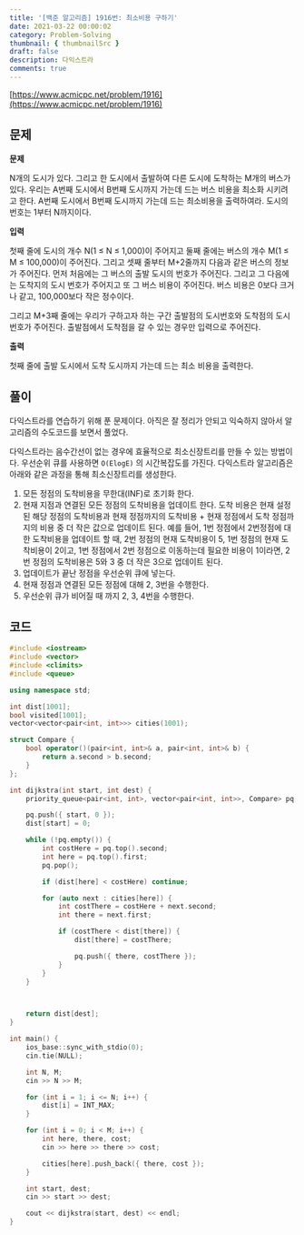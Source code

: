 ```yaml
---
title: '[백준 알고리즘] 1916번: 최소비용 구하기'
date: 2021-03-22 00:00:02
category: Problem-Solving
thumbnail: { thumbnailSrc }
draft: false
description: 다익스트라
comments: true
---
```


[https://www.acmicpc.net/problem/1916](https://www.acmicpc.net/problem/1916)

## 문제

**문제**<br>

N개의 도시가 있다. 그리고 한 도시에서 출발하여 다른 도시에 도착하는 M개의 버스가 있다. 우리는 A번째 도시에서 B번째 도시까지 가는데 드는 버스 비용을 최소화 시키려고 한다. A번째 도시에서 B번째 도시까지 가는데 드는 최소비용을 출력하여라. 도시의 번호는 1부터 N까지이다.

**입력**<br>

첫째 줄에 도시의 개수 N(1 ≤ N ≤ 1,000)이 주어지고 둘째 줄에는 버스의 개수 M(1 ≤ M ≤ 100,000)이 주어진다. 그리고 셋째 줄부터 M+2줄까지 다음과 같은 버스의 정보가 주어진다. 먼저 처음에는 그 버스의 출발 도시의 번호가 주어진다. 그리고 그 다음에는 도착지의 도시 번호가 주어지고 또 그 버스 비용이 주어진다. 버스 비용은 0보다 크거나 같고, 100,000보다 작은 정수이다.

그리고 M+3째 줄에는 우리가 구하고자 하는 구간 출발점의 도시번호와 도착점의 도시번호가 주어진다. 출발점에서 도착점을 갈 수 있는 경우만 입력으로 주어진다.

**출력**<br>

첫째 줄에 출발 도시에서 도착 도시까지 가는데 드는 최소 비용을 출력한다.

## 풀이

다익스트라를 연습하기 위해 푼 문제이다. 아직은 잘 정리가 안되고 익숙하지 않아서 알고리즘의 수도코드를 보면서 풀었다.

다익스트라는 음수간선이 없는 경우에 효율적으로 최소신장트리를 만들 수 있는 방법이다. 우선순위 큐를 사용하면 `O(ElogE)` 의 시간복잡도를 가진다. 다익스트라 알고리즘은 아래와 같은 과정을 통해 최소신장트리를 생성한다.

1. 모든 정점의 도착비용을 무한대(INF)로 초기화 한다.
2. 현재 지점과 연결된 모든 정점의 도착비용을 업데이트 한다. 도착 비용은 현재 설정된 해당 정점의 도착비용과 현재 정점까지의 도착비용 + 현재 정점에서 도착 정점까지의 비용 중 더 작은 값으로 업데이트 된다. 예를 들어, 1번 정점에서 2번정점에 대한 도착비용을 업데이트 할 때, 2번 정점의 현재 도착비용이 5, 1번 정점의 현재 도착비용이 2이고, 1번 정점에서 2번 정점으로 이동하는데 필요한 비용이 1이라면, 2번 정점의 도착비용은 5와 3 중 더 작은 3으로 업데이트 된다.
3. 업데이트가 끝난 정점을 우선순위 큐에 넣는다.
4. 현재 정점과 연결된 모든 정점에 대해 2, 3번을 수행한다.
5. 우선순위 큐가 비어질 때 까지 2, 3, 4번을 수행한다.

## 코드

```cpp
#include <iostream>
#include <vector>
#include <climits>
#include <queue>

using namespace std;

int dist[1001];
bool visited[1001];
vector<vector<pair<int, int>>> cities(1001);

struct Compare {
    bool operator()(pair<int, int>& a, pair<int, int>& b) {
        return a.second > b.second;
    }
};

int dijkstra(int start, int dest) {
    priority_queue<pair<int, int>, vector<pair<int, int>>, Compare> pq;

    pq.push({ start, 0 });
    dist[start] = 0;

    while (!pq.empty()) {
        int costHere = pq.top().second;
        int here = pq.top().first;
        pq.pop();

        if (dist[here] < costHere) continue;

        for (auto next : cities[here]) {
            int costThere = costHere + next.second;
            int there = next.first;

            if (costThere < dist[there]) {
                dist[there] = costThere;

                pq.push({ there, costThere });
            }
        }
    }



    return dist[dest];
}

int main() {
    ios_base::sync_with_stdio(0);
    cin.tie(NULL);

    int N, M;
    cin >> N >> M;

    for (int i = 1; i <= N; i++) {
        dist[i] = INT_MAX;
    }

    for (int i = 0; i < M; i++) {
        int here, there, cost;
        cin >> here >> there >> cost;

        cities[here].push_back({ there, cost });
    }

    int start, dest;
    cin >> start >> dest;

    cout << dijkstra(start, dest) << endl;
}

```
